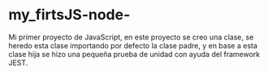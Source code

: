 # my_firtsJS-node-

Mi primer proyecto de JavaScript, en este proyecto se creo una clase, se heredo esta clase importando por defecto la clase padre, y en base a esta clase hija se hizo una pequeña prueba de unidad con ayuda del framework JEST.
